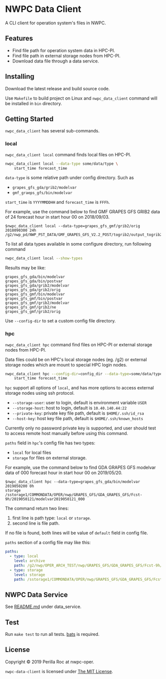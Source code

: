 # NWPC Data Client

A CLI client for operation system's files in NWPC.

## Features

- Find file path for operation system data in HPC-PI.
- Find file path in external storage nodes from HPC-PI.
- Download data file through a data service.

## Installing

Download the latest release and build source code. 

Use `Makefile` to build project on Linux and 
`nwpc_data_client` command will be installed in `bin` directory.

## Getting Started

`nwpc_data_client` has several sub-commands.

### local

`nwpc_data_client local` command finds local files on HPC-PI.

```bash
nwpc_data_client local --data-type some/data/type \
    start_time forecast_time
```

`data-type` is some relative path under config directory. Such as

- `grapes_gfs_gda/grib2/modelvar`
- `gmf_graeps_gfs/bin/modelvar`

`start_time` is `YYYYMMDDHH` and `forecast_time` is `FFFh`.

For example, use the command below to find GMF GRAPES GFS GRIB2 data of 24 forecast hour in start hour 00 on 2018/09/03.

```text
$nwpc_data_client local --data-type=grapes_gfs_gmf/grib2/orig 2018090300 24h
/g2/nwp_pd/NWP_PST_DATA/GMF_GRAPES_GFS_V2.2_POST/togrib2/output_togrib2/2018090300/gmf.gra.2018090300024.grb2
```

To list all data types available in some configure directory, run following command

```bash
nwpc_data_client local --show-types
```

Results may be like:

```text
grapes_gfs_gda/bin/modelvar
grapes_gfs_gda/bin/postvar
grapes_gfs_gda/grib2/modelvar
grapes_gfs_gda/grib2/orig
grapes_gfs_gmf/bin/modelvar
grapes_gfs_gmf/bin/postvar
grapes_gfs_gmf/grib2/modelvar
grapes_gfs_gmf/grib2/ne
grapes_gfs_gmf/grib2/orig
```

Use `--config-dir` to set a custom config file directory.

### hpc

`nwpc_data_client hpc` command find files on HPC-PI or external storage nodes from HPC-PI. 

Data files could be on HPC's local storage nodes (eg. /g2) or 
external storage nodes which are mount to special HPC login nodes.

```bash
nwpc_data_client hpc --config-dir=config_dir --data-type=some/data/type \
    start_time forecast_time
```

`hpc` support all options of `local`, and has more options to access external storage nodes using ssh protocol.

- `--storage-user`: user to login, default is environment variable `USER`
- `--storage-host`: host to login, default is `10.40.140.44:22`
- `--private-key`: private key file path, default is `$HOME/.ssh/id_rsa`
- `--host-key`: host key file path,  default is `$HOME/.ssh/known_hosts`

Currently only no password private key is supported, 
and user should test to access remote host manually before using this command.

`paths` field in `hpc`'s config file has two types: 

- `local` for local files
- `storage` for files on external storage.

For example, use the command below to find GDA GRAPES GFS modelvar data of 000 forecast hour in start hour 00 on 2019/05/20.

```text
$nwpc_data_client hpc --data-type=grapes_gfs_gda/bin/modelvar 2019050200 0h
storage
/sstorage1/COMMONDATA/OPER/nwp/GRAPES_GFS/GDA_GRAPES_GFS/Fcst-9h/2019050121/modelvar2019050121_000
```

The command return two lines: 

1. first line is path type: `local` or `storage`.
2. second line is file path.

If no file is found, both lines will be value of `default` field in config file. 

`paths` section of a config file may like this:

```yaml
paths:
  - type: local
    level: archive
    path: /g2/nwp/OPER_ARCH_TEST/nwp/GRAPES_GFS/GDA_GRAPES_GFS/Fcst-9h/{.Year4DV}{.Month4DV}{.Day4DV}{.Hour4DV}
  - type: storage
    level: storage
    path: /sstorage1/COMMONDATA/OPER/nwp/GRAPES_GFS/GDA_GRAPES_GFS/Fcst-9h/{.Year4DV}{.Month4DV}{.Day4DV}{.Hour4DV}
```

## NWPC Data Service

See [README.md](./data_service/README.md) under data_service.

## Test

Run `make test` to run all tests. [bats](https://github.com/neurodebian/bats) is required.

## License

Copyright &copy; 2019 Perilla Roc at nwpc-oper.

`nwpc-data-client` is licensed under [The MIT License](https://opensource.org/licenses/MIT).